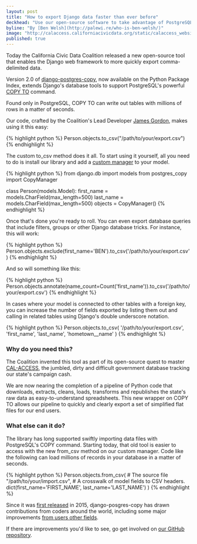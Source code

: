 ```yaml
---
layout: post
title: "How to export Django data faster than ever before"
deckhead: "Use our open-source software to take advantage of PostgreSQL's power COPY TO command"
byline: "By [Ben Welsh](http://palewi.re/who-is-ben-welsh/)"
image: "http://calaccess.californiacivicdata.org/static/calaccess_website/images/brown-bear-share.png"
published: true
---
```


Today the California Civic Data Coalition released a new open-source tool that enables the Django web framework to more quickly export comma-delimited data.

Version 2.0 of [django-postgres-copy](http://django-postgres-copy.californiacivicdata.org/en/latest/), now available on the Python Package Index, extends Django's database tools to support PostgreSQL's powerful [COPY TO](https://www.postgresql.org/docs/9.2/static/sql-copy.html) command.

Found only in PostgreSQL, COPY TO can write out tables with millions of rows in a matter of seconds.

Our code, crafted by the Coalition's Lead Developer [James Gordon](https://twitter.com/je_gordon), makes using it this easy:

{% highlight python %}
Person.objects.to_csv("/path/to/your/export.csv")
{% endhighlight %}

The custom to_csv method does it all. To start using it yourself, all you need to do is install our library and add a [custom manager](https://docs.djangoproject.com/en/1.11/topics/db/managers/) to your model.

{% highlight python %}
from django.db import models
from postgres_copy import CopyManager


class Person(models.Model):
    first_name = models.CharField(max_length=500)
    last_name = models.CharField(max_length=500)
    objects = CopyManager()
{% endhighlight %}

Once that's done you're ready to roll. You can even export database queries that include filters, groups or other Django database tricks. For instance, this will work:

{% highlight python %}
Person.objects.exclude(first_name='BEN').to_csv('/path/to/your/export.csv')
{% endhighlight %}

And so will something like this:

{% highlight python %}
Person.objects.annotate(name_count=Count('first_name')).to_csv('/path/to/your/export.csv')
{% endhighlight %}

In cases where your model is connected to other tables with a foreign key, you can increase the number of fields exported by listing them out and calling in related tables using Django's double underscore notation.

{% highlight python %}
Person.objects.to_csv(
    '/path/to/your/export.csv',
    'first_name',
    'last_name',
    'hometown__name'
)
{% endhighlight %}

### Why do you need this?

The Coalition invented this tool as part of its open-source quest to master [CAL-ACCESS](/about/), the jumbled, dirty and difficult government database tracking our state's campaign cash.

We are now nearing the completion of a pipeline of Python code that downloads, extracts, cleans, loads, transforms and republishes the state's raw data as easy-to-understand spreadsheets. This new wrapper on COPY TO allows our pipeline to quickly and clearly export a set of simplified flat files for our end users.

### What else can it do?

The library has long supported swiftly importing data files with PostgreSQL's COPY command. Starting today, that old tool is easier to access with the new from_csv method on our custom manager. Code like the following can load millions of records in your database in a matter of seconds.

{% highlight python %}
Person.objects.from_csv(
    # The source file
    "/path/to/your/import.csv",
    # A crosswalk of model fields to CSV headers.
    dict(first_name='FIRST_NAME', last_name='LAST_NAME')
)
{% endhighlight %}

Since it was [first released](https://www.californiacivicdata.org/2015/07/17/hello-django-postgres-copy/) in 2015, django-posgres-copy has drawn contributions from coders around the world, including some major improvements [from users other fields](https://www.californiacivicdata.org/2016/11/14/django-postgres-copy-0.1/).

If there are improvements you'd like to see, go get involved on [our GitHub repository](https://github.com/california-civic-data-coalition/django-postgres-copy).

